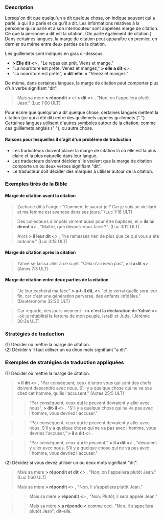 ### Description

Lorsqu'on dit que quelqu'un a dit quelque chose, on indique souvent qui a parlé, à qui il a parlé et ce qu'il a dit. Les informations relatives à la personne qui a parlé et à son interlocuteur sont appelées marge de citation. Ce que la personne a dit est la citation. (On parle également de citation.) Dans certaines langues, la marge de citation peut apparaître en premier, en dernier ou même entre deux parties de la citation.

Les guillemets sont indiqués en gras ci-dessous.

* **> Elle dit <**> , "Le repas est prêt. Viens et mange."
* "La nourriture est prête. Venez et mangez," **> elle a dit <**> .
* "La nourriture est prête", **> dit-elle. <** "Venez et mangez."

De même, dans certaines langues, la marge de citation peut comporter plus d'un verbe signifiant "dit".

> Mais sa mère **> répondit <** et **> dit <**> , "Non, on l'appellera plutôt Jean." (Luc 1:60 ULT)

Pour écrire que quelqu'un a dit quelque chose, certaines langues mettent la citation (ce qui a été dit) entre des guillemets appelés guillemets (" "). Certaines langues utilisent d'autres symboles autour de la citation, comme ces guillemets anglais (" "), ou autre chose.

#### Raisons pour lesquelles il s'agit d'un problème de traduction

* Les traducteurs doivent placer la marge de citation là où elle est la plus claire et la plus naturelle dans leur langue.
* Les traducteurs doivent décider s'ils veulent que la marge de citation comporte un ou deux verbes signifiant "dit".
* Le traducteur doit décider des marques à utiliser autour de la citation.

### Exemples tirés de la Bible

#### Marge de citation avant la citation

> Zacharie dit à l'ange : "Comment le saurai-je ? Car je suis un vieillard et ma femme est avancée dans ses jours." (Luc 1:18 ULT)

> Des collecteurs d'impôts vinrent aussi pour être baptisés, et **> ils lui dirent <**> , "Maître, que devons-nous faire ?". (Luc 3:12 ULT)

> Alors **> il leur dit <**> , "Ne ramassez rien de plus que ce qui vous a été ordonné." (Luc 3:13 ULT)

#### Marge de citation après la citation

> Yahvé se laissa aller à ce sujet. "Cela n'arrivera pas", **> il a dit <**>. (Amos 7:3 ULT)

#### Marge de citation entre deux parties de la citation

> "Je leur cacherai ma face" **> a-t-il dit, <**> "et je verrai quelle sera leur fin, car c'est une génération perverse, des enfants infidèles." (Deutéronome 32:20 ULT)

> Car regarde, des jours viennent- <**> c'est la déclaration de Yahvé <**> -où je rétablirai la fortune de mon peuple, Israël et Juda. (Jérémie 30:3a ULT)

### Stratégies de traduction

(1) Décider où mettre la marge de citation.<br>
(2) Décider s'il faut utiliser un ou deux mots signifiant "a dit".

### Exemples de stratégies de traduction appliquées

(1) Décider où mettre la marge de citation.

> **> Il dit <**> , "Par conséquent, ceux d'entre vous qui sont des chefs doivent descendre avec nous. S'il y a quelque chose qui ne va pas chez cet homme, qu'ils l'accusent." (Actes 25:5 ULT)
>
> > "Par conséquent, ceux qui le peuvent devraient y aller avec nous", **> dit-il <**> . "S'il y a quelque chose qui ne va pas avec l'homme, vous devriez l'accuser."

> > "Par conséquent, ceux qui le peuvent devraient y aller avec nous. S'il y a quelque chose qui ne va pas avec l'homme, vous devriez l'accuser," **> il a dit <**> .

> > "Par conséquent, ceux qui le peuvent," **> il a dit <**> , "devraient y aller avec nous. S'il y a quelque chose qui ne va pas avec l'homme, vous devriez l'accuser."

(2) Décidez si vous devez utiliser un ou deux mots signifiant "dit".

> Mais sa mère **> répondit et dit <**> , "Non, on l'appellera plutôt Jean." (Luc 1:60 ULT)
>
> Mais sa mère **> répondit <**> , "Non. Il s'appellera plutôt Jean."

> > Mais sa mère **> répondit <**> , "Non. Plutôt, il sera appelé Jean."

> > Mais sa mère **> a répondu <** comme ceci. "Non. Il s'appellera plutôt Jean", dit-elle.

